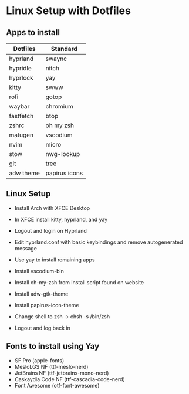# Linux Setup with Dotfiles

## Apps to install

| Dotfiles | Standard |
| ---------| ---------|
| hyprland | swaync |
| hypridle | nitch |
| hyprlock | yay |
| kitty | swww |
| rofi | gotop |
| waybar | chromium |
| fastfetch | btop |
| zshrc | oh my zsh |
| matugen | vscodium|
| nvim | micro |
| stow | nwg-lookup|
| git | tree |
| adw theme | papirus icons |

## Linux Setup

- Install Arch with XFCE Desktop
- In XFCE install kitty, hyprland, and yay
- Logout and login on Hyprland
- Edit hyprland.conf with basic keybindings and remove autogenerated message
- Use yay to install remaining apps
- Install vscodium-bin
- Install oh-my-zsh from install script found on website
- Install adw-gtk-theme
- Install papirus-icon-theme

- Change shell to zsh -> chsh -s /bin/zsh
- Logout and log back in

## Fonts to install using Yay

- SF Pro (apple-fonts)
- MesloLGS NF (ttf-meslo-nerd)
- JetBrains NF (ttf-jetbrains-mono-nerd)
- Caskaydia Code NF (ttf-cascadia-code-nerd)
- Font Awesome (otf-font-awesome)
